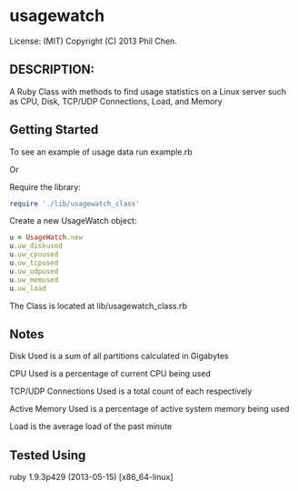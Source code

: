 # usagewatch

License: (MIT) Copyright (C) 2013 Phil Chen.

## DESCRIPTION:

A Ruby Class with methods to find usage statistics on a Linux server such as CPU, Disk, TCP/UDP Connections, Load, and Memory

## Getting Started

To see an example of usage data run example.rb

Or

Require the library:

```ruby
require './lib/usagewatch_class'
```

Create a new UsageWatch object:

```ruby
u = UsageWatch.new
u.uw_diskused
u.uw_cpuused
u.uw_tcpused
u.uw_udpused
u.uw_memused
u.uw_load
```

The Class is located at lib/usagewatch_class.rb

## Notes

Disk Used is a sum of all partitions calculated in Gigabytes

CPU Used is a percentage of current CPU being used

TCP/UDP Connections Used is a total count of each respectively

Active Memory Used is a percentage of active system memory being used

Load is the average load of the past minute

## Tested Using

ruby 1.9.3p429 (2013-05-15) [x86_64-linux]

